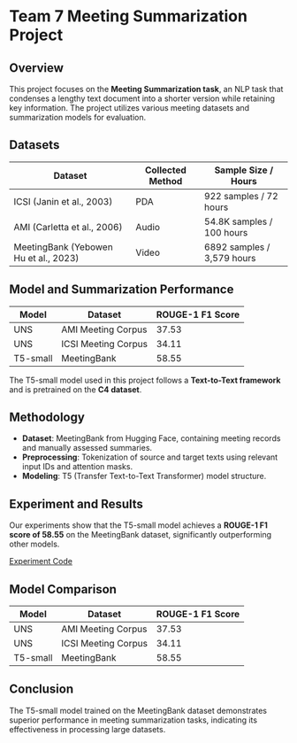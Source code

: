 # Team 7 Meeting Summarization Project

## Overview

This project focuses on the **Meeting Summarization task**, an NLP task that condenses a lengthy text document into a shorter version while retaining key information. The project utilizes various meeting datasets and summarization models for evaluation.

## Datasets

| Dataset | Collected Method | Sample Size / Hours |
|---------|------------------|---------------------|
| ICSI (Janin et al., 2003) | PDA | 922 samples / 72 hours |
| AMI (Carletta et al., 2006) | Audio | 54.8K samples / 100 hours |
| MeetingBank (Yebowen Hu et al., 2023) | Video | 6892 samples / 3,579 hours |

## Model and Summarization Performance

| Model | Dataset | ROUGE-1 F1 Score |
|-------|---------|------------------|
| UNS | AMI Meeting Corpus | 37.53 |
| UNS | ICSI Meeting Corpus | 34.11 |
| T5-small | MeetingBank | 58.55 |

The T5-small model used in this project follows a **Text-to-Text framework** and is pretrained on the **C4 dataset**.

## Methodology

- **Dataset**: MeetingBank from Hugging Face, containing meeting records and manually assessed summaries.
- **Preprocessing**: Tokenization of source and target texts using relevant input IDs and attention masks.
- **Modeling**: T5 (Transfer Text-to-Text Transformer) model structure.

## Experiment and Results

Our experiments show that the T5-small model achieves a **ROUGE-1 F1 score of 58.55** on the MeetingBank dataset, significantly outperforming other models.

[Experiment Code](https://colab.research.google.com/drive/11ucaaUc2ktw4Z6Bu33YQ6SXfDg2rLn5P?usp=sharing)

## Model Comparison

| Model | Dataset | ROUGE-1 F1 Score |
|-------|---------|------------------|
| UNS | AMI Meeting Corpus | 37.53 |
| UNS | ICSI Meeting Corpus | 34.11 |
| T5-small | MeetingBank | 58.55 |

## Conclusion

The T5-small model trained on the MeetingBank dataset demonstrates superior performance in meeting summarization tasks, indicating its effectiveness in processing large datasets.

